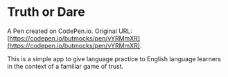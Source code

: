 # Truth or Dare

A Pen created on CodePen.io. Original URL: [https://codepen.io/butmocks/pen/vYRMmXR](https://codepen.io/butmocks/pen/vYRMmXR).

This is a simple app to give language practice to English language learners in the context of a familiar game of trust.